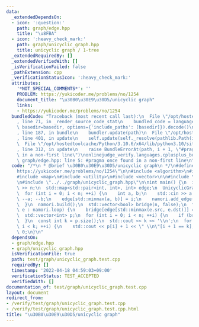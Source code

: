 ```yaml
---
data:
  _extendedDependsOn:
  - icon: ':question:'
    path: graph/edge.hpp
    title: "\u8FBA"
  - icon: ':heavy_check_mark:'
    path: graph/unicyclic_graph.hpp
    title: unicyclic graph / 1-tree
  _extendedRequiredBy: []
  _extendedVerifiedWith: []
  _isVerificationFailed: false
  _pathExtension: cpp
  _verificationStatusIcon: ':heavy_check_mark:'
  attributes:
    '*NOT_SPECIAL_COMMENTS*': ''
    PROBLEM: https://yukicoder.me/problems/no/1254
    document_title: "\u30B0\u30E9\u30D5/unicyclic graph"
    links:
    - https://yukicoder.me/problems/no/1254
  bundledCode: "Traceback (most recent call last):\n  File \"/opt/hostedtoolcache/Python/3.10.6/x64/lib/python3.10/site-packages/onlinejudge_verify/documentation/build.py\"\
    , line 71, in _render_source_code_stat\n    bundled_code = language.bundle(stat.path,\
    \ basedir=basedir, options={'include_paths': [basedir]}).decode()\n  File \"/opt/hostedtoolcache/Python/3.10.6/x64/lib/python3.10/site-packages/onlinejudge_verify/languages/cplusplus.py\"\
    , line 187, in bundle\n    bundler.update(path)\n  File \"/opt/hostedtoolcache/Python/3.10.6/x64/lib/python3.10/site-packages/onlinejudge_verify/languages/cplusplus_bundle.py\"\
    , line 401, in update\n    self.update(self._resolve(pathlib.Path(included), included_from=path))\n\
    \  File \"/opt/hostedtoolcache/Python/3.10.6/x64/lib/python3.10/site-packages/onlinejudge_verify/languages/cplusplus_bundle.py\"\
    , line 312, in update\n    raise BundleErrorAt(path, i + 1, \"#pragma once found\
    \ in a non-first line\")\nonlinejudge_verify.languages.cplusplus_bundle.BundleErrorAt:\
    \ graph/edge.hpp: line 5: #pragma once found in a non-first line\n"
  code: "/*\n * @brief \u30B0\u30E9\u30D5/unicyclic graph\n */\n#define PROBLEM \"\
    https://yukicoder.me/problems/no/1254\"\n\n#include <algorithm>\n#include <iostream>\n\
    #include <map>\n#include <utility>\n#include <vector>\n\n#include \"../../graph/edge.hpp\"\
    \n#include \"../../graph/unicyclic_graph.hpp\"\n\nint main() {\n  int n;\n  std::cin\
    \ >> n;\n  std::map<std::pair<int, int>, int> edge;\n  UnicyclicGraph<bool> namori(n);\n\
    \  for (int i = 0; i < n; ++i) {\n    int a, b;\n    std::cin >> a >> b;\n   \
    \ --a; --b;\n    edge[std::minmax(a, b)] = i;\n    namori.add_edge(a, b, false);\n\
    \  }\n  namori.build();\n  std::vector<bool> bridge(n, false);\n  for (const Edge<bool>&\
    \ e : namori.loop) {\n    bridge[edge[std::minmax(e.src, e.dst)]] = true;\n  }\n\
    \  std::vector<int> p;\n  for (int i = 0; i < n; ++i) {\n    if (bridge[i]) p.emplace_back(i);\n\
    \  }\n  const int k = p.size();\n  std::cout << k << '\\n';\n  for (int i = 0;\
    \ i < k; ++i) {\n    std::cout << p[i] + 1 << \" \\n\"[i + 1 == k];\n  }\n  return\
    \ 0;\n}\n"
  dependsOn:
  - graph/edge.hpp
  - graph/unicyclic_graph.hpp
  isVerificationFile: true
  path: test/graph/unicyclic_graph.test.cpp
  requiredBy: []
  timestamp: '2022-04-18 04:59:03+09:00'
  verificationStatus: TEST_ACCEPTED
  verifiedWith: []
documentation_of: test/graph/unicyclic_graph.test.cpp
layout: document
redirect_from:
- /verify/test/graph/unicyclic_graph.test.cpp
- /verify/test/graph/unicyclic_graph.test.cpp.html
title: "\u30B0\u30E9\u30D5/unicyclic graph"
---
```

